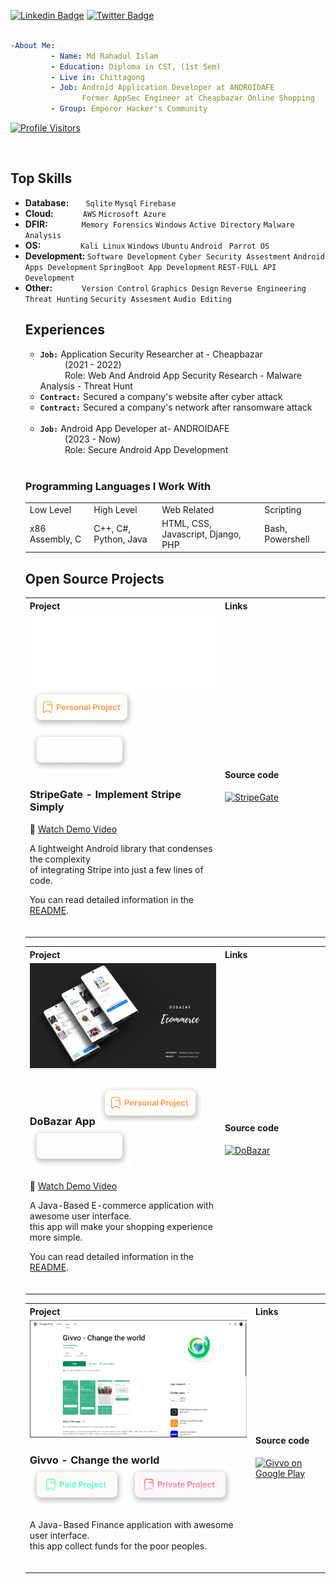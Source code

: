 [![Linkedin Badge](https://img.shields.io/badge/-rahadinfosec-blue?style=social&logo=Linkedin&logoColor=blue&link=https://www.linkedin.com/in/rahadinfosec/)](https://www.linkedin.com/in/rahadinfosec/) [![Twitter Badge](http://img.shields.io/badge/-rahadinfosec-1ca0f1?style=social&logo=twitter&logoColor=blue&link=https://twitter.com/rahadinfosec)](https://twitter.com/rahadinfosec) 

```yaml

-About Me:
         - Name: Md Rahadul Islam
         - Education: Diploma in CST, (1st Sem)
         - Live in: Chittagong
         - Job: Android Application Developer at ANDROIDAFE
                Former AppSec Engineer at Cheapbazar Online Shopping
         - Group: Emperor Hacker's Community

```


[![Profile Visitors](https://visitcount.itsvg.in/api?id=0xRahad&label=Profile%20Views&color=0&icon=5&pretty=true)](https://visitcount.itsvg.in)



<br>
<h2>Top Skills</h2>
<ul>
           <li><b>Database: &nbsp;&nbsp;&nbsp;&nbsp;&nbsp;&nbsp;</b> <code>Sqlite</code> <code>Mysql</code> <code>Firebase</code></li>
  <li><b>Cloud: &nbsp;&nbsp;&nbsp;&nbsp;&nbsp;&nbsp;&nbsp;&nbsp;&nbsp;&nbsp;&nbsp;&nbsp;</b> <code>AWS</code> <code>Microsoft Azure</code></li>
  <li><b>DFIR: &nbsp;&nbsp;&nbsp;&nbsp;&nbsp;&nbsp;&nbsp;&nbsp;&nbsp;&nbsp;&nbsp;&nbsp;&nbsp;&nbsp;</b> <code>Memory Forensics</code> <code>Windows</code> <code>Active Directory</code> <code>Malware Analysis</code></li>
  <li><b>OS: &nbsp;&nbsp;&nbsp;&nbsp;&nbsp;&nbsp;&nbsp;&nbsp;&nbsp;&nbsp;&nbsp;&nbsp;&nbsp;&nbsp;&nbsp;&nbsp;&nbsp;</b> <code>Kali Linux</code> <code>Windows</code> <code>Ubuntu</code> <code>Android</code> <code> Parrot OS </code> </li>
  <li><b>Development: </b> <code>Software Development</code> <code>Cyber Security Assestment</code> <code>Android Apps Development</code> <code>SpringBoot App Development</code> <code>REST-FULL API Development</code></li>
  <li><b>Other: &nbsp;&nbsp;&nbsp;&nbsp;&nbsp;&nbsp;&nbsp;&nbsp;&nbsp;&nbsp;&nbsp;&nbsp;</b> <code>Version Control</code> <code>Graphics Design</code> <code>Reverse Engineering</code> <code>Threat Hunting</code> <code>Security Assesment</code> <code>Audio Editing</code>
<br>

<h2><b>Experiences</b></h2>
<ul>
  <li><code><b>Job:</b></code>&nbsp;Application Security Researcher at - Cheapbazar</li>
  &nbsp;&nbsp;&nbsp;&nbsp;&nbsp;&nbsp;&nbsp;&nbsp;&nbsp;&nbsp;(2021 - 2022)<br>
  &nbsp;&nbsp;&nbsp;&nbsp;&nbsp;&nbsp;&nbsp;&nbsp;&nbsp;&nbsp;Role: Web And Android App Security Research - Malware Analysis - Threat Hunt
  <li><code><b>Contract:</b></code>&nbsp;Secured a company's website after cyber attack</li>
  <li><code><b>Contract:</b></code>&nbsp;Secured a company's network after ransomware attack</li>
</ul><br>
<ul>
  <li><code><b>Job:</b></code>&nbsp;Android App Developer at- ANDROIDAFE</li>
  &nbsp;&nbsp;&nbsp;&nbsp;&nbsp;&nbsp;&nbsp;&nbsp;&nbsp;&nbsp;(2023 - Now)<br>
  &nbsp;&nbsp;&nbsp;&nbsp;&nbsp;&nbsp;&nbsp;&nbsp;&nbsp;&nbsp;Role: Secure Android App Development
</ul><br>

<h3><b>Programming Languages I Work With</b></h3>
<table style="width:100%">
  <tr>
    <td>Low Level</td>
    <td>High Level</td>
    <td>Web Related</td>
    <td>Scripting</td>
  </tr>
  <tr>
    <td>x86 Assembly, C</td>
    <td>C++, C#, Python, Java</td>
    <td>HTML, CSS, Javascript, Django, PHP</td>
    <td>Bash, Powershell</td>
  </tr>
</table>

## Open Source Projects


<table>
  <tbody>
    <tr>
      <th>Project</th>
      <th width="35%">Links</th>
    </tr>
	  	      <!-- CoinPulse-Wallet-UI-Kit Project -->
    <tr>
      <td>
        <img width="600px" src="https://github.com/0xRahad/StripeGate/blob/master/StripeGate.png" alt="DoBazar-Cover" />
	      <img src="https://github.com/0xRahad/0xRahad/blob/main/Tag-PP.png" alt="Personal-Project-Tag"/>
  <img src="https://github.com/0xRahad/0xRahad/blob/main/Tag-OS.png" alt="Open-Source-Project-Tag"  />
	      <h3>StripeGate - Implement Stripe Simply
</h3>
	      	      <p>🎥 <a href="https://youtu.be/i0KoxSGC2IM">Watch Demo Video</a></p>
        <p>A lightweight Android library that condenses the complexity
                 <br>of integrating Stripe into just a few lines of code.</p>

<p>You can read detailed information in the <a href="https://github.com/0xRahad/StripeGate">README</a>.</p>
        <br/>
      </td>
      <td>

<br>
<h4>Source code</h4>
        <div>
          <a href="https://github.com/0xRahad/StripeGate">
            <img src="https://github-readme-stats.vercel.app/api/pin/?username=0xRahad&repo=StripeGate&theme=dracula"alt="StripeGate" />
          </a>
        </div>
      </td>
    </tr>
</table>



<table>
  <tbody>
    <tr>
      <th>Project</th>
      <th width="35%">Links</th>
    </tr>
	  	      <!-- CoinPulse-Wallet-UI-Kit Project -->
    <tr>
      <td>
        <img width="600px" src="https://github.com/0xRahad/DoBazar/raw/main/doBazar/assets/s7.png" alt="DoBazar-Cover" />
	      <h3>DoBazar App
  <img src="https://github.com/0xRahad/0xRahad/blob/main/Tag-PP.png" alt="Personal-Project-Tag"/>
  <img src="https://github.com/0xRahad/0xRahad/blob/main/Tag-OS.png" alt="Open-Source-Project-Tag"  />
</h3>
	      	      <p>🎥 <a href="https://youtu.be/f2sDItny6_0">Watch Demo Video</a></p>
        <p>A Java-Based E-commerce application with awesome user interface.
                 <br>this app will make your shopping experience more simple.</p>

<p>You can read detailed information in the <a href="https://github.com/0xRahad/DoBazar">README</a>.</p>
        <br/>
      </td>
      <td>

<br>
<h4>Source code</h4>
        <div>
          <a href="https://github.com/0xRahad/DoBazar">
            <img src="https://github-readme-stats.vercel.app/api/pin/?username=0xRahad&repo=DoBazar&theme=dracula"alt="DoBazar" />
          </a>
        </div>
      </td>
    </tr>
</table>


<table>
	
  <tbody width="100%">
    <tr>
      <th>Project</th>
      <th>Links</th>
    </tr>
	  	      <!-- CoinPulse-Wallet-UI-Kit Project -->
    <tr>
      <td>
        <img width="600px" src="https://github.com/0xRahad/0xRahad/blob/main/cl.png" alt="Client" />
	      <h3>Givvo - Change the world
  <img src="https://github.com/0xRahad/0xRahad/blob/main/Tag-PaidP.png" alt="Personal-Project-Tag"/>
  <img src="https://github.com/0xRahad/0xRahad/blob/main/Tag-PrivateP.png" alt="Open-Source-Project-Tag"  />
</h3>
	      	      </p>
        <p>A Java-Based Finance application with awesome user interface.
                 <br>this app collect funds for the poor peoples.</p>
        <br/>
      </td>
      <td>

<br>
<h4>Source code</h4>
        <div>
          <a href="https://play.google.com/store/apps/details?id=com.jahirul.givvo">
            <img width="200px" src="https://user-images.githubusercontent.com/50345358/161318656-3c9d06f0-8782-4d6f-9d85-af9ef0246766.png" alt="Givvo on Google Play" />
          </a>
        </div>
      </td>
    </tr>
</table>
